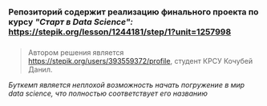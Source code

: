 ### Репозиторий содержит реализацию финального проекта по курсу **_"Старт в Data Science":_** https://stepik.org/lesson/1244181/step/1?unit=1257998
### 

> Автором решения является https://stepik.org/users/393559372/profile, студент КРСУ Кочубей Данил.

_Буткемп является неплохой возможность начать погружение в мир data science, что полностью соответствует его названию_
